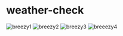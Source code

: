 # weather-check

![breezy1](https://user-images.githubusercontent.com/51910678/118130902-8c34b500-b406-11eb-956c-2d8d68d3f9a5.png)
![breezy2](https://user-images.githubusercontent.com/51910678/118130903-8ccd4b80-b406-11eb-8f03-17161fe9df13.png)
![breezy3](https://user-images.githubusercontent.com/51910678/118130906-8ccd4b80-b406-11eb-97ff-316594c519e0.png)
![breeezy4](https://user-images.githubusercontent.com/51910678/118130909-8d65e200-b406-11eb-845f-0f604b80981e.png)
